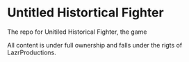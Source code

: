 # Untitled Histortical Fighter
The repo for Unitiled Historical Fighter, the game

All content is under full ownership and falls under the rigts of LazrProductions. 
